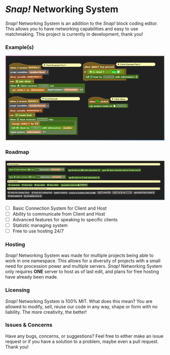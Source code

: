 # *Snap!* Networking System
*Snap!* Networking System is an addition to the *Snap!* block coding editor. This allows you to have networking capabilities and easy to use matchmaking. This project is currently in development, thank you!

### Example(s)

![image](previews/example-1.png)

### Roadmap

![image](previews/roadmap-1.png)

- [ ] Basic Connection System for Client and Host
- [ ] Ability to communicate from Client and Host
- [ ] Advanced features for speaking to specific clients
- [ ] Statistic managing system
- [ ] Free to use hosting 24/7

### Hosting
*Snap!* Networking System was made for multiple projects being able to work in one namespace. This allows for a diversity of projects with a small need for procession power and multiple servers. *Snap!* Networking System only requires **ONE** server to host as of last edit, and plans for free hosting have already been made.

### Licensing
*Snap!* Networking System is 100% MIT. What does this mean? You are allowed to modify, sell, reuse our code in any way, shape or form with no liability. The more creativity, the better!

### Issues & Concerns
Have any bugs, concerns, or suggestions? Feel free to either make an issue request or if you have a solution to a problem, maybe even a pull request. Thank you!